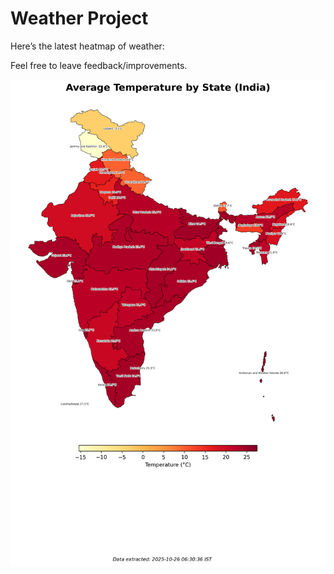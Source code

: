 # Weather Project

Here’s the latest heatmap of weather:

Feel free to leave feedback/improvements.

![India Heatmap](docs/assets/india_heatmap.png?v=FD72B6)

